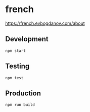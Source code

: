 # french

<https://french.evbogdanov.com/about>

## Development

```
npm start
```

## Testing

```
npm test
```

## Production

```
npm run build
```
